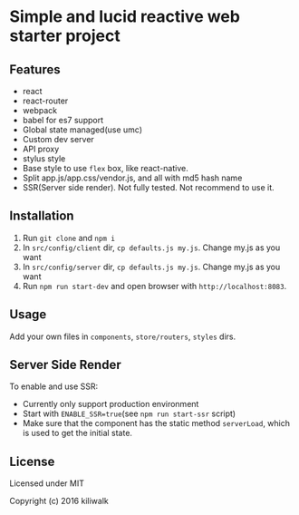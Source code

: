 Simple and lucid reactive web starter project
=================================

## Features
* react
* react-router
* webpack
* babel for es7 support
* Global state managed(use umc)
* Custom dev server
* API proxy
* stylus style
* Base style to use `flex` box, like react-native.
* Split app.js/app.css/vendor.js, and all with md5 hash name
* SSR(Server side render). Not fully tested. Not recommend to use it. 

## Installation
1. Run `git clone` and  `npm i`
2. In `src/config/client` dir, `cp defaults.js my.js`. Change my.js as you want
3. In `src/config/server` dir, `cp defaults.js my.js`. Change my.js as you want
4. Run `npm run start-dev` and open browser with `http://localhost:8083`.

## Usage
Add your own files in `components`, `store/routers`, `styles` dirs.

## Server Side Render
To enable and use SSR:

* Currently only support production environment
* Start with `ENABLE_SSR=true`(see `npm run start-ssr` script)
* Make sure that the component has the static method `serverLoad`, which is used to get the initial state.

## License

Licensed under MIT

Copyright (c) 2016 kiliwalk
